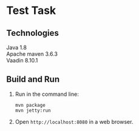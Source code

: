 Test Task
=========

Technologies
-------------

Java 1.8  
Apache maven 3.6.3  
Vaadin 8.10.1

Build and Run
-------------

1. Run in the command line:
	```
	mvn package
	mvn jetty:run
	```

2. Open `http://localhost:8080` in a web browser.
